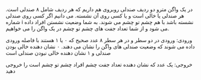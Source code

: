 در یک واگن مترو دو ردیف صندلی روبروی هم داریم که هر ردیف شامل ۸ صندلی است. هر صندلی یا خالی است و یا کسی روی آن نشسته.
می دانیم اگر کسی روی صندلی شماره i نشسته باشد
با هم چشم تو چشم می شوند.
به شما وضعیت نشستن افراد داده می شود و از شما تعداد جفت های چشم تو چشم در یک واگن را می خواهیم.

ورودی:
ورودی در دو سطر و در هر سطر ۸ عدد صحیح که ۰ یا ۱ هستند با فاصله ورودی داده می شوند که وضعیت صندلی های واگن را نشان می دهند. ۰ نشان دهنده خالی بودن صندلی و ۱ نشان دهنده خالی نبودن صندلی است

خروجی:
یک عدد که نشان دهنده تعداد جفت چشم افراد چشم تو چشم است را خروجی دهید